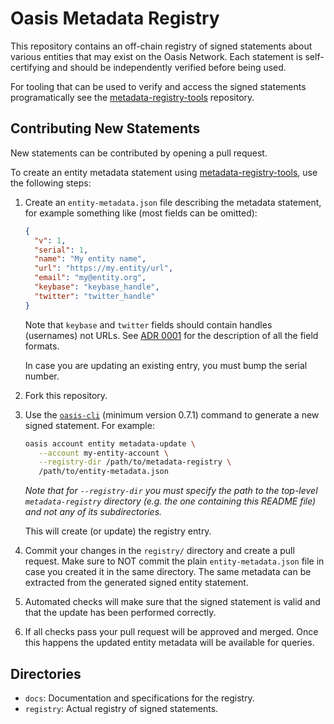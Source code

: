 # Oasis Metadata Registry

This repository contains an off-chain registry of signed statements about
various entities that may exist on the Oasis Network. Each statement is
self-certifying and should be independently verified before being used.

For tooling that can be used to verify and access the signed statements
programatically see the [metadata-registry-tools] repository.

<!-- markdownlint-disable line-length -->
[metadata-registry-tools]: https://github.com/oasisprotocol/metadata-registry-tools
<!-- markdownlint-enable line-length -->

## Contributing New Statements

New statements can be contributed by opening a pull request.

To create an entity metadata statement using [metadata-registry-tools], use the
following steps:

1. Create an `entity-metadata.json` file describing the metadata statement, for
   example something like (most fields can be omitted):

   ```json
   {
     "v": 1,
     "serial": 1,
     "name": "My entity name",
     "url": "https://my.entity/url",
     "email": "my@entity.org",
     "keybase": "keybase_handle",
     "twitter": "twitter_handle"
   }
   ```

   Note that `keybase` and `twitter` fields should contain handles (usernames)
   not URLs. See [ADR 0001] for the description of all the field formats.

   In case you are updating an existing entry, you must bump the serial number.

2. Fork this repository.

3. Use the [`oasis-cli`] (minimum version 0.7.1) command to generate a new
   signed statement.
   For example:

   ```bash
   oasis account entity metadata-update \
      --account my-entity-account \
      --registry-dir /path/to/metadata-registry \
      /path/to/entity-metadata.json
   ```

   _Note that for `--registry-dir` you must specify the path to the top-level
   `metadata-registry` directory (e.g. the one containing this README file) and
   not any of its subdirectories._

   This will create (or update) the registry entry.

4. Commit your changes in the `registry/` directory and create a pull request.
   Make sure to NOT commit the plain `entity-metadata.json` file in case you
   created it in the same directory. The same metadata can be extracted from the
   generated signed entity statement.

5. Automated checks will make sure that the signed statement is valid and that
   the update has been performed correctly.

6. If all checks pass your pull request will be approved and merged. Once this
   happens the updated entity metadata will be available for queries.

<!-- markdownlint-disable line-length -->
[`oasis-cli`]: https://docs.oasis.io/general/manage-tokens/cli/
[ADR 0001]: docs/adr/0001-entity-metadata.md
<!-- markdownlint-enable line-length -->

## Directories

* `docs`: Documentation and specifications for the registry.
* `registry`: Actual registry of signed statements.

